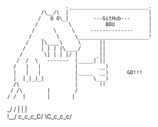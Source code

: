 
                       .__________________________.
               /\__/\  |                          |
              /   O O\_|        ---GitHub---      |
             /          \           BDU           |
            /      \     \     --------------     |
           /   _    \     \_______________________!
          /    |\____\     \      ||
         /     | | | |\____/      ||
        /       \| | | |/ |      _||
       /  /  \   -------  |_____| ||
      /   |   |           |       __)
      |   |   |           |_____  __)      GO!!!
      |  |_|_|_|          |     \___)
      /\                  |       !!
     / /\        |        /
    / /  |       |       |       
  _/ /   |       |       |         
!__/   c_c_c_C/ \C_c_c_c/
